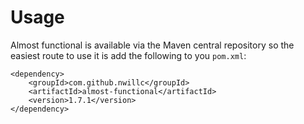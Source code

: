 # Usage

Almost functional is available via the Maven central repository so the easiest route to use it is add the following to you `pom.xml`:

	<dependency>
		<groupId>com.github.nwillc</groupId>
		<artifactId>almost-functional</artifactId>
		<version>1.7.1</version>
	</dependency>
